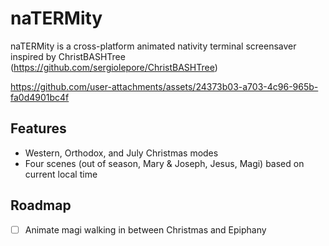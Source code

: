 # naTERMity
naTERMity is a cross-platform animated nativity terminal screensaver inspired by ChristBASHTree (https://github.com/sergiolepore/ChristBASHTree)

https://github.com/user-attachments/assets/24373b03-a703-4c96-965b-fa0d4901bc4f

## Features
- Western, Orthodox, and July Christmas modes
- Four scenes (out of season, Mary & Joseph, Jesus, Magi) based on current local time

## Roadmap
- [ ] Animate magi walking in between Christmas and Epiphany
